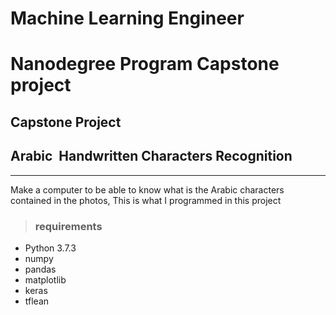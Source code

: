 # Machine Learning Engineer
# Nanodegree Program Capstone project
## Capstone Project
## Arabic​ ​ Handwritten Characters Recognition
----

Make a computer to be able to know what is the Arabic characters contained
in the photos, This is what I programmed in this project

> ### requirements

* Python 3.7.3
* numpy
* pandas
* matplotlib
* keras
* tflean
